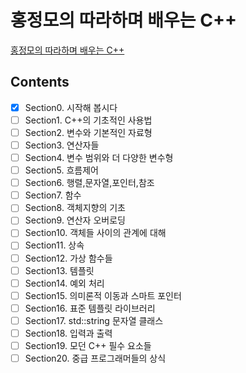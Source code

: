# 홍정모의 따라하며 배우는 C++
[홍정모의 따라하며 배우는 C++](https://www.inflearn.com/course/following-c-plus)
## Contents
- [x] Section0. 시작해 봅시다
- [ ] Section1. C++의 기초적인 사용법
- [ ] Section2. 변수와 기본적인 자료형
- [ ] Section3. 연산자들
- [ ] Section4. 변수 범위와 더 다양한 변수형
- [ ] Section5. 흐름제어
- [ ] Section6. 행렬,문자열,포인터,참조
- [ ] Section7. 함수
- [ ] Section8. 객체지향의 기초
- [ ] Section9. 연산자 오버로딩
- [ ] Section10. 객체들 사이의 관계에 대해
- [ ] Section11. 상속
- [ ] Section12. 가상 함수들
- [ ] Section13. 템플릿
- [ ] Section14. 예외 처리
- [ ] Section15. 의미론적 이동과 스마트 포인터
- [ ] Section16. 표준 템플릿 라이브러리
- [ ] Section17. std::string 문자열 클래스
- [ ] Section18. 입력과 출력
- [ ] Section19. 모던 C++ 필수 요소들
- [ ] Section20. 중급 프로그래머들의 상식 